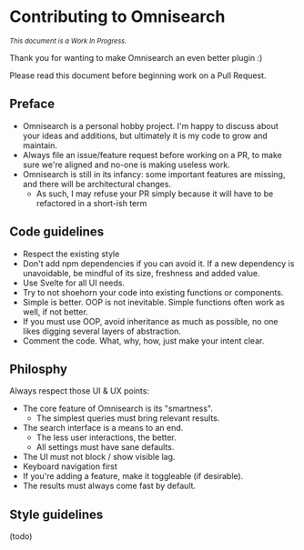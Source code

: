 # Contributing to Omnisearch

_<small>This document is a Work In Progress.</small>_

Thank you for wanting to make Omnisearch an even better plugin :)

Please read this document before beginning work on a Pull Request.

## Preface

- Omnisearch is a personal hobby project. I'm happy to discuss about your ideas and additions, but ultimately it is my code to grow and maintain.
- Always file an issue/feature request before working on a PR, to make sure we're aligned and no-one is making useless work.
- Omnisearch is still in its infancy: some important features are missing, and there will be architectural changes.
  - As such, I may refuse your PR simply because it will have to be refactored in a short-ish term

## Code guidelines

- Respect the existing style
- Don't add npm dependencies if you can avoid it. If a new dependency is unavoidable, be mindful of its size, freshness and added value.
- Use Svelte for all UI needs.
- Try to not shoehorn your code into existing functions or components.
- Simple is better. OOP is not inevitable. Simple functions often work as well, if not better.
- If you must use OOP, avoid inheritance as much as possible, no one likes digging several layers of abstraction.
- Comment the code. What, why, how, just make your intent clear.

## Philosphy

Always respect those UI & UX points:
- The core feature of Omnisearch is its "smartness".
  - The simplest queries must bring relevant results.
- The search interface is a means to an end.
  - The less user interactions, the better.
  - All settings must have sane defaults.
- The UI must not block / show visible lag.
- Keyboard navigation first
- If you're adding a feature, make it toggleable (if desirable).
- The results must always come fast by default.

## Style guidelines

(todo)
